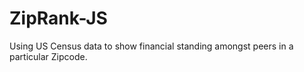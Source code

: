 # ZipRank-JS
Using US Census data to show financial standing amongst peers in a particular Zipcode. 
